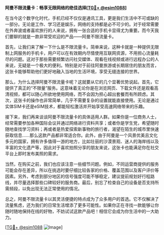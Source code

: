 **阿曼不限流量卡：畅享无限网络的绝佳选择[[TG💪+ @esim1088](https://t.me/s/esim1088)]**

在当今这个数字化时代，手机已经不仅仅是通讯工具，更是我们生活中不可或缺的一部分。无论是工作、学习还是娱乐，网络的支持都是必不可少的。对于经常需要在外奔波或者喜欢旅行的人来说，拥有一张合适的手机卡显得尤为重要。而今天我们要聊的就是一款非常受欢迎的产品——阿曼不限流量卡。

首先，让我们来了解一下什么是不限流量卡。简单来说，这种卡就是一种提供无限制上网服务的手机卡，用户可以在有效期内尽情使用互联网资源，不用担心流量耗尽的问题。这对于那些需要频繁访问社交媒体、观看在线视频或进行远程办公的人来说，无疑是一个极大的便利。特别是对于前往阿曼旅游或长期居住的朋友而言，这张卡能够帮助他们更好地融入当地的生活环境，享受无缝连接的世界。

那么，为什么选择阿曼不限流量卡呢？这就要从它的几个显著优势说起。首先，它提供了真正的“不限量”服务。这意味着无论你是在浏览网页、下载文件还是观看高清视频，都可以随心所欲地使用网络，而不会因为担心超出套餐而有所顾虑。其次，这张卡的操作也非常简单，几乎不需要复杂的设置就能直接使用。无论是通过实体SIM卡还是eSIM技术，都能轻松激活并开始享受高速网络带来的乐趣。

接下来，我们再来谈谈阿曼不限流量卡的具体适用人群。如果你是一位商务人士，经常需要参加各种国际会议并通过网络进行资料共享；或者你是学生党，希望随时随地查找学习资料；再或者是热爱探索新事物的旅行者，渴望在陌生的城市里快速获取信息……那么这款产品都非常适合你。此外，由于阿曼是一个风景优美且文化多元的国家，拥有许多值得一游的地方，比如壮丽的沙漠景观、迷人的海岸线以及丰富的文化遗产等，因此对于喜欢拍照分享的朋友来说，这张卡也能满足你在社交平台上即时发布美照的需求。

当然，在购买之前，我们也应该注意一些细节问题。例如，不同运营商提供的服务可能会存在差异，所以在挑选时要仔细比较各家的价格、覆盖范围以及客户评价等因素。另外，考虑到部分地区的信号强度可能不够稳定，建议提前规划好行程路线，并尽量选择那些口碑较好的服务商。最后，别忘了检查自己的设备是否支持所需频段，以免出现无法正常使用的情况。

总之，阿曼不限流量卡以其灵活便捷的特点成为了众多用户的首选。它不仅解决了流量焦虑，还为我们的日常生活增添了更多可能性。如果你正在寻找一款能够让你随时随地保持在线的好物，不妨试试这款产品吧！相信它会成为你生活中的一大助力。

[[TG💪+ @esim1088](https://t.me/s/esim1088) ![Image](https://i.postimg.cc/4NQfJmqS/Snipaste-2025-05-13-00-14-12.png)]